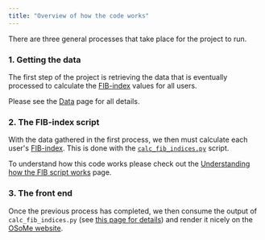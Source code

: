 ```yaml
---
title: "Overview of how the code works"
---
```

There are three general processes that take place for the project to run.

### 1. Getting the data
The first step of the project is retrieving the data that is eventually processed to calculate the [FIB-index](../fib_index.md) values for all users.

Please see the [Data](../data.md) page for all details.

### 2. The FIB-index script
With the data gathered in the first process, we then must calculate each user's [FIB-index](../fib_index.md).
This is done with the [`calc_fib_indices.py`](https://github.com/mr-devs/top-fibers/blob/main/scripts/calc_fib_indices.py) script.

To understand how this code works please check out the [Understanding how the FIB script works](./fib_script.md) page.

### 3. The front end
Once the previous process has completed, we then consume the output of `calc_fib_indices.py` (see [this page for details](./fib_script.md)) and render it nicely on the [OSoMe website](https://osome.iu.edu/).
